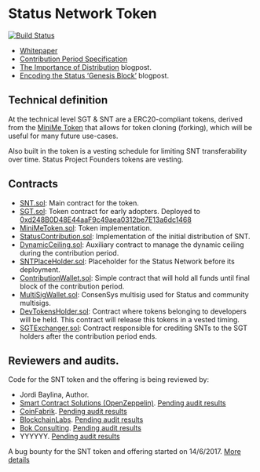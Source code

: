 # Status Network Token
[![Build Status](https://travis-ci.org/status-im/status-network-token.svg?branch=master)](https://travis-ci.org/status-im/status-network-token)

- [Whitepaper](https://status.im/whitepaper.pdf)
- [Contribution Period Specification](/SPEC.md)
- [The Importance of Distribution](https://blog.status.im/distribution-dynamic-ceilings-e2f427f5cca) blogpost.
- [Encoding the Status ‘Genesis Block’](https://blog.status.im/encoding-the-status-genesis-block-d73d287a750) blogpost.

## Technical definition

At the technical level SGT & SNT are a ERC20-compliant tokens, derived from the [MiniMe Token](https://github.com/Giveth/minime) that allows for token cloning (forking), which will be useful for many future use-cases.

Also built in the token is a vesting schedule for limiting SNT transferability over time. Status Project Founders tokens are vesting.

## Contracts

- [SNT.sol](/contracts/SNT.sol): Main contract for the token.
- [SGT.sol](/contracts/SGT.sol): Token contract for early adopters. Deployed to [0xd248B0D48E44aaF9c49aea0312be7E13a6dc1468](https://etherscan.io/address/0xd248B0D48E44aaF9c49aea0312be7E13a6dc1468#readContract)
- [MiniMeToken.sol](/contracts/MiniMeToken.sol): Token implementation.
- [StatusContribution.sol](/contracts/StatusContribution.sol): Implementation of the initial distribution of SNT.
- [DynamicCeiling.sol](/contracts/DynamicCeiling.sol): Auxiliary contract to manage the dynamic ceiling during the contribution period.
- [SNTPlaceHolder.sol](/contracts/SNTPlaceHolder.sol): Placeholder for the Status Network before its deployment.
- [ContributionWallet.sol](/contracts/ContributionWallet.sol): Simple contract that will hold all funds until final block of the contribution period.
- [MultiSigWallet.sol](/contracts/MultiSigWallet.sol): ConsenSys multisig used for Status and community multisigs.
- [DevTokensHolder.sol](/contracts/DevTokensHolder.sol): Contract where tokens belonging to developers will be held. This contract will release this tokens in a vested timing.
- [SGTExchanger.sol](/contracts/SGTExchanger.sol): Contract responsible for crediting SNTs to the SGT holders after the contribution period ends.

## Reviewers and audits.

Code for the SNT token and the offering is being reviewed by:

- Jordi Baylina, Author.
- [Smart Contract Solutions (OpenZeppelin)](https://smartcontractsolutions.com/). [Pending audit results](/)
- [CoinFabrik](http://www.coinfabrik.com/). [Pending audit results](/)
- [BlockchainLabs](http://blockchainlabs.nz/). [Pending audit results](/)
- [Bok Consulting](https://www.bokconsulting.com.au/). [Pending audit results](/)
- YYYYYY. [Pending audit results](/)

A bug bounty for the SNT token and offering started on 14/6/2017. [More details](https://blog.status.im/status-network-token-bug-bounty-a66fc2324359)
